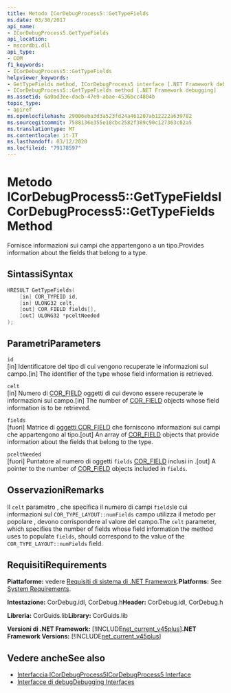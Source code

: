 ```yaml
---
title: Metodo ICorDebugProcess5::GetTypeFields
ms.date: 03/30/2017
api_name:
- ICorDebugProcess5.GetTypeFields
api_location:
- mscordbi.dll
api_type:
- COM
f1_keywords:
- ICorDebugProcess5::GetTypeFields
helpviewer_keywords:
- GetTypeFields method, ICorDebugProcess5 interface [.NET Framework debugging]
- ICorDebugProcess5::GetTypeFields method [.NET Framework debugging]
ms.assetid: 6a0ad3ee-dacb-47e9-abae-4536bcc4804b
topic_type:
- apiref
ms.openlocfilehash: 29006eba3d3a523fd24a461207ab12222a639782
ms.sourcegitcommit: 7588136e355e10cbc2582f389c90c127363c02a5
ms.translationtype: MT
ms.contentlocale: it-IT
ms.lasthandoff: 03/12/2020
ms.locfileid: "79178597"
---
```

# <a name="icordebugprocess5gettypefields-method"></a><span data-ttu-id="9cabb-102">Metodo ICorDebugProcess5::GetTypeFields</span><span class="sxs-lookup"><span data-stu-id="9cabb-102">ICorDebugProcess5::GetTypeFields Method</span></span>
<span data-ttu-id="9cabb-103">Fornisce informazioni sui campi che appartengono a un tipo.</span><span class="sxs-lookup"><span data-stu-id="9cabb-103">Provides information about the fields that belong to a type.</span></span>  
  
## <a name="syntax"></a><span data-ttu-id="9cabb-104">Sintassi</span><span class="sxs-lookup"><span data-stu-id="9cabb-104">Syntax</span></span>  
  
```cpp  
HRESULT GetTypeFields(  
    [in] COR_TYPEID id,  
    [in] ULONG32 celt,  
    [out] COR_FIELD fields[],
    [out] ULONG32 *pceltNeeded  
);  
```  
  
## <a name="parameters"></a><span data-ttu-id="9cabb-105">Parametri</span><span class="sxs-lookup"><span data-stu-id="9cabb-105">Parameters</span></span>  
 `id`  
 <span data-ttu-id="9cabb-106">[in] Identificatore del tipo di cui vengono recuperate le informazioni sul campo.</span><span class="sxs-lookup"><span data-stu-id="9cabb-106">[in] The identifier of the type whose field information is retrieved.</span></span>  
  
 `celt`  
 <span data-ttu-id="9cabb-107">[in] Numero di [COR_FIELD](cor-field-structure.md) oggetti di cui devono essere recuperate le informazioni sul campo.</span><span class="sxs-lookup"><span data-stu-id="9cabb-107">[in] The number of [COR_FIELD](cor-field-structure.md) objects whose field information is to be retrieved.</span></span>  
  
 `fields`  
 <span data-ttu-id="9cabb-108">[fuori] Matrice di [oggetti COR_FIELD](cor-field-structure.md) che forniscono informazioni sui campi che appartengono al tipo.</span><span class="sxs-lookup"><span data-stu-id="9cabb-108">[out] An array of [COR_FIELD](cor-field-structure.md) objects that provide information about the fields that belong to the type.</span></span>  
  
 `pceltNeeded`  
 <span data-ttu-id="9cabb-109">[fuori] Puntatore al numero di oggetti `fields` [COR_FIELD](cor-field-structure.md) inclusi in .</span><span class="sxs-lookup"><span data-stu-id="9cabb-109">[out] A pointer to the number of [COR_FIELD](cor-field-structure.md) objects included in `fields`.</span></span>  
  
## <a name="remarks"></a><span data-ttu-id="9cabb-110">Osservazioni</span><span class="sxs-lookup"><span data-stu-id="9cabb-110">Remarks</span></span>  
 <span data-ttu-id="9cabb-111">Il `celt` parametro , che specifica il numero di campi `fields`le cui informazioni sul `COR_TYPE_LAYOUT::numFields` campo utilizza il metodo per popolare , devono corrispondere al valore del campo.</span><span class="sxs-lookup"><span data-stu-id="9cabb-111">The `celt` parameter, which specifies the number of fields whose field information the method uses to populate `fields`, should correspond to the value of the `COR_TYPE_LAYOUT::numFields` field.</span></span>  
  
## <a name="requirements"></a><span data-ttu-id="9cabb-112">Requisiti</span><span class="sxs-lookup"><span data-stu-id="9cabb-112">Requirements</span></span>  
 <span data-ttu-id="9cabb-113">**Piattaforme:** vedere [Requisiti di sistema di .NET Framework](../../../../docs/framework/get-started/system-requirements.md).</span><span class="sxs-lookup"><span data-stu-id="9cabb-113">**Platforms:** See [System Requirements](../../../../docs/framework/get-started/system-requirements.md).</span></span>  
  
 <span data-ttu-id="9cabb-114">**Intestazione:** CorDebug.idl, CorDebug.h</span><span class="sxs-lookup"><span data-stu-id="9cabb-114">**Header:** CorDebug.idl, CorDebug.h</span></span>  
  
 <span data-ttu-id="9cabb-115">**Libreria:** CorGuids.lib</span><span class="sxs-lookup"><span data-stu-id="9cabb-115">**Library:** CorGuids.lib</span></span>  
  
 <span data-ttu-id="9cabb-116">**Versioni di .NET Framework:** [!INCLUDE[net_current_v45plus](../../../../includes/net-current-v45plus-md.md)]</span><span class="sxs-lookup"><span data-stu-id="9cabb-116">**.NET Framework Versions:** [!INCLUDE[net_current_v45plus](../../../../includes/net-current-v45plus-md.md)]</span></span>  
  
## <a name="see-also"></a><span data-ttu-id="9cabb-117">Vedere anche</span><span class="sxs-lookup"><span data-stu-id="9cabb-117">See also</span></span>

- [<span data-ttu-id="9cabb-118">Interfaccia ICorDebugProcess5</span><span class="sxs-lookup"><span data-stu-id="9cabb-118">ICorDebugProcess5 Interface</span></span>](icordebugprocess5-interface.md)
- [<span data-ttu-id="9cabb-119">Interfacce di debug</span><span class="sxs-lookup"><span data-stu-id="9cabb-119">Debugging Interfaces</span></span>](debugging-interfaces.md)
